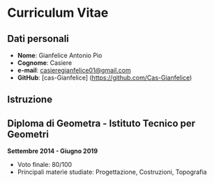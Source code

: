 # Curriculum Vitae

## Dati personali

- **Nome**: Gianfelice Antonio Pio
- **Cognome**: Casiere
- **e-mail**: casieregianfelice01@gmail.com
- **GitHub**: [cas-Gianfelice] (https://github.com/Cas-Gianfelice)

## Istruzione
## Diploma di Geometra - Istituto Tecnico per Geometri
**Settembre 2014 - Giugno 2019**

- Voto finale: 80/100
- Principali materie studiate: Progettazione, Costruzioni, Topografia
